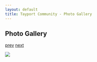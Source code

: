 ```yaml
---
layout: default
title: Tayport Community - Photo Gallery
---
```

## Photo Gallery

[prev](http://tayport.org.uk/photo/180) [next](http://tayport.org.uk/photo/182)

![ ](http://tayport.org.uk/media/181.jpg " ")

